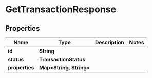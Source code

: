 

# GetTransactionResponse


## Properties

| Name | Type | Description | Notes |
|------------ | ------------- | ------------- | -------------|
|**id** | **String** |  |  |
|**status** | **TransactionStatus** |  |  |
|**properties** | **Map&lt;String, String&gt;** |  |  |



